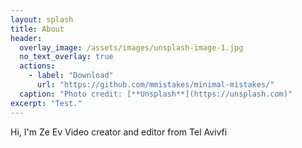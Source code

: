```yaml
---
layout: splash
title: About
header:
  overlay_image: /assets/images/unsplash-image-1.jpg
  no_text_overlay: true
  actions:
    - label: "Download"
      url: "https://github.com/mmistakes/minimal-mistakes/"
  caption: "Photo credit: [**Unsplash**](https://unsplash.com)"
excerpt: "Test."
---
```


Hi, I'm Ze Ev
Video creator and editor from Tel Avivfi 